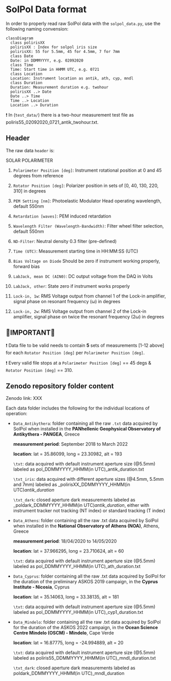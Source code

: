 # SolPol Data format

In order to properly read raw SolPol data with the `solpol_data.py`, use the following naming convension:

```mermaid
classDiagram
  class polirisXX
  polirisXX : Index for solpol iris size
  polirisXX: 55 for 5.5mm, 45 for 4.5mm, 7 for 7mm
  class Date
  Date: in DDMMYYYY, e.g. 02092020
  class Time
  Time: Start time in HHMM UTC, e.g. 0721
  class Location
  Location: Instrument location as antik, ath, cyp, mndl
  class Duration
  Duration: Measurement duration e.g. twohour
  polirisXX ..> Date
  Date ..> Time
  Time ..> Location
  Location ..> Duration
```

❗ In (`test_data/`) there is a two-hour measurement test file as poliris55\_02092020\_0721\_antik\_twohour.txt.


## Header
The raw data `header` is:

SOLAR POLARIMETER

1. `Polarimeter Position [deg]`:
Instrument rotational position at 0 and 45 degrees from reference

2. `Rotator Position [deg]`:
Polarizer position in sets of [0, 40, 130, 220, 310] in degrees

3. `PEM Setting [nm]`:
Photoelastic Modulator Head operating wavelength, default 550nm

4. `Retardation [waves]`:
PEM induced retardation

5. `Wavelength Filter (Wavelength-Bandwidth)`:
Filter wheel filter selection, default 550nm

6. `ND-Filter`:
Neutral density 0.3 filter (pre-defined)

7. `Time (UTC)`:
Measurement starting time in HH:MM:SS (UTC)

8. `Bias Voltage on Diode`
Should be zero if instrument working properly, forward bias

9. `LabJack, mean DC (AIN0)`:
DC output voltage from the DAQ in Volts

10. `LabJack, other`:
State zero if instrument works properly

11. `Lock-in, 1w`:
RMS Voltage output from channel 1 of the Lock-in amplifier, signal phase on resonant frequency (ω) in degrees

12. `Lock-in, 2w`:
RMS Voltage output from channel 2 of the Lock-in amplifier, signal phase on twice the resonant frequency (2ω) in degrees

## 🔴IMPORTANT🔴

❗ Data file to be valid needs to contain **5** sets of measurements [1-12 above] for each `Rotator Position [deg]` per `Polarimeter Position [deg]`. <br />


❗ Every valid file stops at a `Polarimeter Position [deg]` == 45 degs  & `Rotator Position [deg]` == 310.


## Zenodo repository folder content
Zenodo link: XXX

Each data folder includes the following for the individual locations of operation:

* `Data_Antikythera`: 
folder containing all the raw `.txt` data acquired by SolPol when installed in the **PANhellenic Geophysical Observatory of Antikythera - PANGEA**, Greece 

  **measurement period**: September 2018 to March 2022
  
  **location**: lat = 35.86099, long = 23.30982, alt = 193

  `\txt`: data acquired with default instrument aperture size (@5.5mm) labeled as pol_DDMMYYYY_HHMM(in UTC)_antik_duration.txt

  `\txt_iris`: data acquired with different aperture sizes (@4.5mm, 5.5mm and 7mm) labeled as _polirisXX_DDMMYYYY_HHMM(in UTC)_antik_duration_

  `\txt_dark`: closed aperture dark measurements labeled as _poldark_DDMMYYYY_HHMM(in UTC)_antik_duration_, either with instrument tracker not tracking (NT index) or   standard tracking (T index)


* `Data_Athens`: 
folder containing all the raw .txt data acquired by SolPol when installed in the **National Observatory of Athens (NOA)**, Athens, Greece 

  **measurement period**: 18/04/2020 to 14/05/2020

  **location**: lat = 37.966295, long = 23.710624, alt = 60

  `\txt`: data acquired with default instrument aperture size (@5.5mm) labeled as pol\_DDMMYYYY\_HHMM(in UTC)\_ath\_duration.txt


* `Data_Cyprus`: 
folder containing all the raw .txt data acquired by SolPol for the duration of the preliminary ASKOS 2019 campaign, in the **Cyprus Institute - Nicosia**, Cyprus

  **location**: lat = 35.14063, long = 33.38135, alt = 181

  `\txt`: data acquired with default instrument aperture size (@5.5mm) labeled as pol\_DDMMYYYY\_HHMM(in UTC)\_cyp1\_duration.txt


- `Data_Mindelo`: 
folder containing all the raw .txt data acquired by SolPol for the duration of the ASKOS 2022 campaign, in the **Ocean Science Centre Mindelo (OSCM) - Mindelo**, Cape Verde

  **location**: lat = 16.87775, long = -24.994889, alt = 20

  `\txt`: data acquired with default instrument aperture size (@5.5mm) labeled as poliris55\_DDMMYYYY\_HHMM(in UTC)\_mndl\_duration.txt

  `\txt_dark`: closed aperture dark measurements labeled as poldark\_DDMMYYYY\_HHMM(in UTC)\_mndl\_duration
